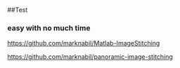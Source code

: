 #

##Test

### easy with no much time 

https://github.com/marknabil/Matlab-ImageStitching

https://github.com/marknabil/panoramic-image-stitching

